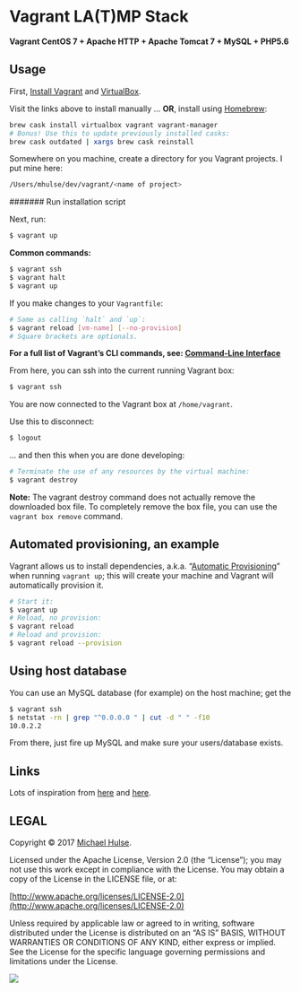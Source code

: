 # Vagrant LA(T)MP Stack

**Vagrant CentOS 7 + Apache HTTP + Apache Tomcat 7 + MySQL + PHP5.6**

## Usage

First, [Install Vagrant](https://www.vagrantup.com) and [VirtualBox](https://www.virtualbox.org/wiki/Downloads).

Visit the links above to install manually … **OR**, install using [Homebrew](https://brew.sh/):

```bash
brew cask install virtualbox vagrant vagrant-manager
# Bonus! Use this to update previously installed casks:
brew cask outdated | xargs brew cask reinstall
```

Somewhere on you machine, create a directory for you Vagrant projects. I put mine here:

```bash
/Users/mhulse/dev/vagrant/<name of project>
```

####### Run installation script

Next, run:

```bash
$ vagrant up
```

**Common commands:**

```bash
$ vagrant ssh
$ vagrant halt
$ vagrant up
```

If you make changes to your `Vagrantfile`:

```bash
# Same as calling `halt` and `up`:
$ vagrant reload [vm-name] [--no-provision]
# Square brackets are optionals.
```

**For a full list of Vagrant’s CLI commands, see: [Command-Line Interface](https://www.vagrantup.com/docs/cli/)**

From here, you can ssh into the current running Vagrant box:

```bash
$ vagrant ssh
```

You are now connected to the Vagrant box at `/home/vagrant`.

Use this to disconnect:

```bash
$ logout
```

… and then this when you are done developing:

```bash
# Terminate the use of any resources by the virtual machine:
$ vagrant destroy
```

**Note:** The vagrant destroy command does not actually remove the downloaded box file. To completely remove the box file, you can use the `vagrant box remove` command.

## Automated provisioning, an example

Vagrant allows us to install dependencies, a.k.a. “[Automatic Provisioning](https://www.vagrantup.com/intro/getting-started/provisioning.html)” when running `vagrant up`; this will create your machine and Vagrant will automatically provision it.

```bash
# Start it:
$ vagrant up
# Reload, no provision:
$ vagrant reload
# Reload and provision:
$ vagrant reload --provision
```

## Using host database

You can use an MySQL database (for example) on the host machine; get the 

```bash
$ vagrant ssh
$ netstat -rn | grep "^0.0.0.0 " | cut -d " " -f10
10.0.2.2
```

From there, just fire up MySQL and make sure your users/database exists.

## Links

Lots of inspiration from [here](https://github.com/spiritix/vagrant-php7) and [here](https://github.com/BetterBrief/vagrant-skeleton/blob/master/Vagrantfile).

## LEGAL

Copyright © 2017 [Michael Hulse](http://mky.io).

Licensed under the Apache License, Version 2.0 (the “License”); you may not use this work except in compliance with the License. You may obtain a copy of the License in the LICENSE file, or at:

[http://www.apache.org/licenses/LICENSE-2.0](http://www.apache.org/licenses/LICENSE-2.0)

Unless required by applicable law or agreed to in writing, software distributed under the License is distributed on an “AS IS” BASIS, WITHOUT WARRANTIES OR CONDITIONS OF ANY KIND, either express or implied. See the License for the specific language governing permissions and limitations under the License.

<img src="https://github.global.ssl.fastly.net/images/icons/emoji/octocat.png">
